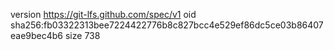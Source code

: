version https://git-lfs.github.com/spec/v1
oid sha256:fb03322313bee7224422776b8c827bcc4e529ef86dc5ce03b86407eae9bec4b6
size 738
